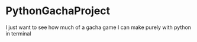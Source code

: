 # PythonGachaProject
I just want to see how much of a gacha game I can make purely with python in terminal
